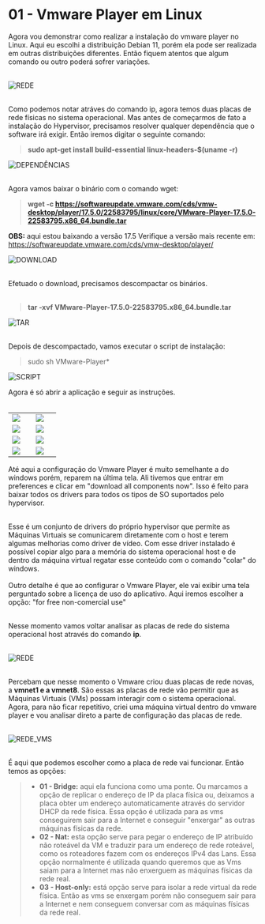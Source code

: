 # 01 - Vmware Player em Linux

Agora vou demonstrar como realizar a instalação do vmware player no Linux. Aqui eu escolhi a distribuição Debian 11, porém ela pode ser realizada em outras distribuições diferentes. Então fiquem atentos que algum comando ou outro poderá sofrer variações. <br><br>

![REDE](Imagens/01-placas_de_rede.png) <br></br>

Como podemos notar atráves do comando ip, agora temos duas placas de rede físicas no sistema operacional. Mas antes de começarmos de fato a instalação do Hypervisor, precisamos resolver qualquer dependência que o software irá exigir. Então iremos digitar o seguinte comando:
>  **sudo apt-get install build-essential linux-headers-$(uname -r)**

![DEPENDÊNCIAS](Imagens/02-dependencias.png)<br></br>

Agora vamos baixar o binário com o comando wget:

>  **wget -c https://softwareupdate.vmware.com/cds/vmw-desktop/player/17.5.0/22583795/linux/core/VMware-Player-17.5.0-22583795.x86_64.bundle.tar**

**OBS:** aqui estou baixando a versão 17.5 Verifique a versão mais recente em: https://softwareupdate.vmware.com/cds/vmw-desktop/player/ 

![DOWNLOAD](Imagens/wget.png) <br></br>

Efetuado o download, precisamos descompactar os binários. <br></br>

> **tar -xvf VMware-Player-17.5.0-22583795.x86_64.bundle.tar**

![TAR](Imagens/tar.png) <br></br>

Depois de descompactado, vamos executar o script de instalação:

> sudo sh VMware-Player*

![SCRIPT](Imagens/script.png)

Agora é só abrir a aplicação e seguir as instruções. <br></br>

<table>
     <tr>
         <td width="33%"><img src="Imagens/vmware_player/01.png"></img></td>
         <td width="33%"><img src="Imagens/vmware_player/02.png"></img></td>
    </tr>
    <tr>
        <td width="33%"><img src="Imagens/vmware_player/03.png"></img></td>
        <td width="33%"><img src="Imagens/vmware_player/04.png"></img></td>
    </tr>
    <tr>
        <td width="33%"><img src="Imagens/vmware_player/05.png"></img></td>
        <td width="33%"><img src="Imagens/vmware_player/06.png"></img></td>
    </tr>
    <tr>
        <td width="33%"><img src="Imagens/vmware_player/07.png"></img></td>
        <td width="33%"><img src="Imagens/vmware_player/08.png"></img></td>
    </tr>
</table>

Até aqui a configuração do Vmware Player é muito semelhante a do windows porém, reparem na última tela. Ali tivemos que entrar em preferences e clicar em "download all components now". Isso é feito para baixar todos os drivers para todos os tipos de SO suportados pelo hypervisor. <br></br>

Esse é um conjunto de drivers do próprio hypervisor que permite as Máquinas Virtuais se comunicarem diretamente com o host e terem algumas melhorias como driver de vídeo. Com esse driver instalado é possível copiar algo para a memória do sistema operacional host e de dentro da máquina virtual regatar esse conteúdo com o comando "colar" do windows. <br></br>
Outro detalhe é que ao configurar o Vmware Player, ele vai exibir uma tela perguntado sobre a licença de uso do aplicativo. Aqui iremos escolher a opção: "for free non-comercial use" <br></br>

Nesse momento vamos voltar analisar as placas de rede do sistema operacional host através do comando **ip**. <br></br>

![REDE](Imagens/03-placas_de_rede.png) <br></br>

Percebam que nesse momento o Vmware criou duas placas de rede novas, a **vmnet1 e a vmnet8**. São essas as placas de rede vão permitir que as Máquinas Virtuais (VMs) possam interagir com o sistema operacional. Agora, para não ficar repetitivo, criei uma máquina virtual dentro do vmware player e vou analisar direto a parte de configuração das placas de rede. <br></br>

![REDE_VMS](Imagens/vmware_player/placas_de_rede.png) <br></br>

É aqui que podemos escolher como a placa de rede vai funcionar. Então temos as opções: 
> - **01 - Bridge:** aqui ela funciona como uma ponte. Ou marcamos a opção de replicar o endereço de IP da placa física ou, deixamos a placa obter um endereço automaticamente através do servidor DHCP da rede física. Essa opção é utilizada para as vms conseguirem sair para a Internet e conseguir "enxergar" as outras máquinas físicas da rede.
> - **02 - Nat:** esta opção serve para pegar o endereço de IP atribuído não roteável da VM e traduzir para um endereço de rede roteável, como os roteadores fazem com os endereços IPv4 das Lans. Essa opção normalmente é utilizada quando queremos que as Vms saiam para a Internet mas não enxerguem as máquinas físicas da rede real.
> - **03 - Host-only:** está opção serve para isolar a rede virtual da rede física. Então as vms se enxergam porém não conseguem sair para a Internet e nem conseguem conversar com as máquinas físicas da rede real.
